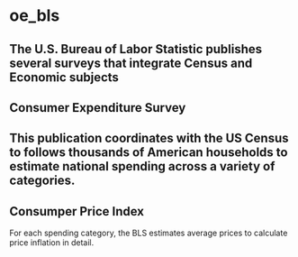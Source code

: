 # oe_bls
The U.S. Bureau of Labor Statistic publishes several surveys that integrate Census and Economic 
subjects
---
## Consumer Expenditure Survey

This publication coordinates with the US Census to follows thousands of American households to estimate national spending across a variety of categories.
---
## Consumper Price Index

For each spending category, the BLS estimates average prices to calculate price inflation in detail.


